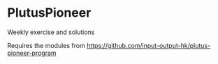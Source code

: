 # PlutusPioneer
Weekly exercise and solutions

Requires the modules from https://github.com/input-output-hk/plutus-pioneer-program
